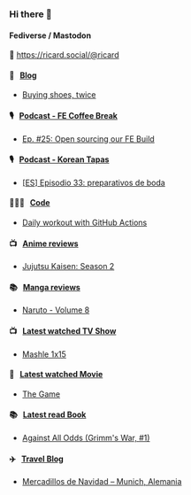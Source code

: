 ### Hi there 👋

#### Fediverse / Mastodon

🐘 https://ricard.social/@ricard

#### 📝 &nbsp;&nbsp;[Blog](https://ricard.blog)

- [Buying shoes, twice](https://ricard.blog/personal/buying-shoes-twice/)

#### 🎙 &nbsp;&nbsp;[Podcast - FE Coffee Break](https://frontendcoffeebreak.transistor.fm/)

- [Ep. #25: Open sourcing our FE Build](https://share.transistor.fm/s/2defde56)

#### 🎙 &nbsp;&nbsp;[Podcast - Korean Tapas](https://koreantapas.show/)

- [[ES] Episodio 33: preparativos de boda](https://podcasters.spotify.com/pod/show/korean-tapas/episodes/ES-Episodio-33-preparativos-de-boda-e2eo1gg)

#### 👨🏻‍💻 &nbsp;&nbsp;[Code](https://ricard.dev)

- [Daily workout with GitHub Actions](https://ricard.dev/daily-workout-with-github-actions/)

#### 📺 &nbsp;&nbsp;[Anime reviews](https://anime.ricard.blog)

- [Jujutsu Kaisen: Season 2](https://anime.ricard.blog/reviews/jujutsu-kaisen-season-2/)

#### 📚 &nbsp;&nbsp;[Manga reviews](https://anime.ricard.blog)

- [Naruto - Volume 8](https://manga.ricard.blog/reviews/naruto/volume/8/)

#### 📺 &nbsp;&nbsp;[Latest watched TV Show](https://quicoto.github.io/reviews/tv-shows)

- [Mashle 1x15](https://quicoto.github.io/reviews/tv-shows/mashle/1x15)

#### 🍿 &nbsp;&nbsp;[Latest watched Movie](https://quicoto.github.io/reviews/movies/)

- [The Game](https://quicoto.github.io/reviews/movies/the-game/)

#### 📚 &nbsp;&nbsp;[Latest read Book](https://ricard.blog/books/)

- [Against All Odds (Grimm&#39;s War, #1)](https://www.goodreads.com/review/show/5365007809?utm_medium=api&amp;utm_source=rss)

#### ✈️ &nbsp;&nbsp;[Travel Blog](https://www.quicoto.com/)

- [Mercadillos de Navidad – Munich, Alemania](https://www.quicoto.com/mercadillos-de-navidad-munich-alemania/)
